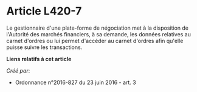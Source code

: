 # Article L420-7

Le gestionnaire d'une plate-forme de négociation met à la disposition de l'Autorité des marchés financiers, à sa demande, les
données relatives au carnet d'ordres ou lui permet d'accéder au carnet d'ordres afin qu'elle puisse suivre les transactions.

**Liens relatifs à cet article**

_Créé par_:

  - Ordonnance n°2016-827 du 23 juin 2016 - art. 3

